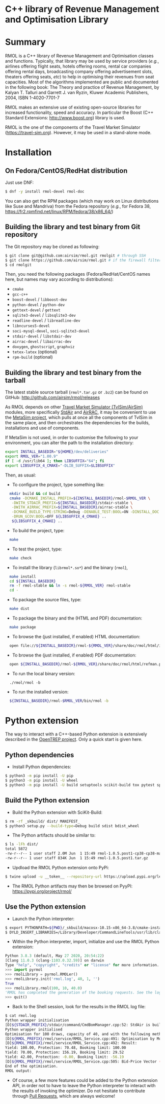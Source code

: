 C++ library of Revenue Management and Optimisation Library
==========================================================

# Summary
RMOL is a C++ library of Revenue Management and Optimisation classes 
and functions. Typically, that library may be used by service providers
(_e.g._, airlines offering flight seats, hotels offering rooms, rental car
companies offering rental days, broadcasting company offering advertisement 
slots, theaters offering seats, _etc_) to help in optimising their revenues 
from seat capacities.
Most of the algorithms implemented are public and documented in the 
following book:
The Theory and practice of Revenue Management, by Kalyan T. Talluri and
Garrett J. van Ryzin, Kluwer Academic Publishers, 2004, ISBN 1-4020-7701-7

RMOL makes an extensive use of existing open-source libraries for
increased functionality, speed and accuracy. In particular the
Boost (C++ Standard Extensions: http://www.boost.org) library is used.

RMOL is the one of the components of the Travel Market Simulator
(https://travel-sim.org). However, it may be used in a
stand-alone mode.

# Installation

## On Fedora/CentOS/RedHat distribution
Just use DNF:
```bash
$ dnf -y install rmol-devel rmol-doc
```

You can also get the RPM packages (which may work on Linux
distributions like Suse and Mandriva) from the Fedora repository
(_e.g._, for Fedora 38,
https://fr2.rpmfind.net/linux/RPM/fedora/38/x86_64/)


## Building the library and test binary from Git repository
The Git repository may be cloned as following:
```bash
$ git clone git@github.com:airsim/rmol.git rmolgit # through SSH
$ git clone https://github.com/airsim/rmol.git # if the firewall filters SSH
$ cd rmolgit
```

Then, you need the following packages (Fedora/RedHat/CentOS names here, 
but names may vary according to distributions):
* `cmake`
* `gcc-c++`
* `boost-devel` / `libboost-dev`
* `python-devel` / `python-dev`
* `gettext-devel` / `gettext`
* `sqlite3-devel` / `libsqlite3-dev`
* `readline-devel` / `libreadline-dev`
* `libncurses5-devel`
* `soci-mysql-devel`, `soci-sqlite3-devel`
* `stdair-devel` / `libstdair-dev`
* `airrac-devel` / `libairrac-dev`
* `doxygen`, `ghostscript`, `graphviz`
* `tetex-latex` (optional)
* `rpm-build` (optional)


## Building the library and test binary from the tarball
The latest stable source tarball (`rmol*.tar.gz` or `.bz2`) can be
found on GitHub: http://github.com/airsim/rmol/releases

As RMOL depends on other
[Travel Market Simulator (TvlSim/AirSim)](https://github.com/airsim/)
modules, more specifically [StdAir](https://github.com/airsim/stdair)
and [AirRAC](https://github.com/airsim/airrac), it may be
convenient to use the
[MetaSim project](https://github.com/airsim/metasim),
which pulls at once all the components of TvlSim in the same place,
and then orchestrates the dependencies for the builds, installations
and use of components.

If MetaSim is not used, in order to customise the following to your
environment, you can alter the path to the installation directory:
```bash
export INSTALL_BASEDIR="${HOME}/dev/deliveries"
export RMOL_VER="1.00.9"
if [ -d /usr/lib64 ]; then LIBSUFFIX="64"; fi
export LIBSUFFIX_4_CMAKE="-DLIB_SUFFIX=$LIBSUFFIX"
```

Then, as usual:
* To configure the project, type something like:
```bash
  mkdir build && cd build
  cmake -DCMAKE_INSTALL_PREFIX=${INSTALL_BASEDIR}/rmol-$RMOL_VER \
   -DWITH_STDAIR_PREFIX=${INSTALL_BASEDIR}/stdair-stable \
   -DWITH_AIRRAC_PREFIX=${INSTALL_BASEDIR}/airrac-stable \
   -DCMAKE_BUILD_TYPE:STRING=Debug -DENABLE_TEST:BOOL=ON -DINSTALL_DOC:BOOL=ON \
   -DRUN_GCOV:BOOL=OFF ${LIBSUFFIX_4_CMAKE} ..
   ${LIBSUFFIX_4_CMAKE} ..
```
* To build the project, type:
```bash
  make
```
* To test the project, type:
```bash
  make check
```
* To install the library (`librmol*.so*`) and the binary (`rmol`),
```bash
  make install
  cd ${INSTALL_BASEDIR}
  rm -f rmol-stable && ln -s rmol-${RMOL_VER} rmol-stable
  cd -
```
* To package the source files, type:
```bash
  make dist
```
* To package the binary and the (HTML and PDF) documentation:
```bash
  make package
```
* To browse the (just installed, if enabled) HTML documentation:
```bash
  open file://${INSTALL_BASEDIR}/rmol-${RMOL_VER}/share/doc/rmol/html/index.html
```
* To browse the (just installed, if enabled) PDF documentation:
```bash
  open ${INSTALL_BASEDIR}/rmol-${RMOL_VER}/share/doc/rmol/html/refman.pdf
```
* To run the local binary version:
```
  ./rmol/rmol -b
```
* To run the installed version:
```bash
  ${INSTALL_BASEDIR}/rmol-$RMOL_VER/bin/rmol -b
```

# Python extension

The way to interact with a C++-based Python extension is extensively described
in the [OpenTREP project](https://github.com/trep/opentrep).
Only a quick start is given here.

## Python dependencies

* Install Python dependencies:
```bash
$ python3 -m pip install -U pip
$ python3 -m pip install -U wheel
$ python3 -m pip install -U build setuptools scikit-build tox pytest sphinx twine
```

## Build the Python extension

* Build the Python extension with SciKit-Build:
```bash
$ rm -rf _skbuild/ dist/ MANIFEST_
$ python3 setup.py --build-type=Debug build sdist bdist_wheel
```

* The Python artifacts should be similar to:
```bash
$ ls -lFh dist/
total 5872
-rw-r--r-- 1 user staff 2.0M Jun  1 15:49 rmol-1.0.5.post1-cp38-cp38-macosx_10_15_x86_64.whl
-rw-r--r-- 1 user staff 834K Jun  1 15:49 rmol-1.0.5.post1.tar.gz
```

* Updload the RMOL Python extension onto PyPi:
```bash
$ twine upload -u __token__ --repository-url https://upload.pypi.org/legacy/ dist/*
```

* The RMOL Python artifacts may then be browsed on PyyPI:
  https://pypi.org/project/rmol/

## Use the Python extension
* Launch the Python interpreter:
```bash
$ export PYTHONPATH=${PWD}/_skbuild/macosx-10.15-x86_64-3.8/cmake-install/lib:${PWD}/_skbuild/macosx-10.15-x86_64-3.8/cmake-install/lib/python3.8/site-packages/pyrmol
$ DYLD_INSERT_LIBRARIES=/Library/Developer/CommandLineTools/usr/lib/clang/11.0.0/lib/darwin/libclang_rt.asan_osx_dynamic.dylib ASAN_OPTIONS=detect_container_overflow=0 /usr/local/Cellar/python@3.8/3.8.3/Frameworks/Python.framework/Versions/3.8/Resources/Python.app/Contents/MacOS/Python
```
* Within the Python interpreter, import, initialize
  and use the RMOL Python extension:
```python
Python 3.8.3 (default, May 27 2020, 20:54:22) 
[Clang 11.0.3 (clang-1103.0.32.59)] on darwin
Type "help", "copyright", "credits" or "license" for more information.
>>> import pyrmol
>>> rmolLibrary = pyrmol.RMOLer()
>>> rmolLibrary.init('rmol.log', 40, 1, '')
True
>>> rmolLibrary.rmol(100, 10, 40.0)
'RMOL has completed the generation of the booking requests. See the log file for more details.\n'
>>> quit()
```

* Back to the Shell session, look for the results in the RMOL log file:
```bash
$ cat rmol.log
Python wrapper initialisation
[D]${STDAIR_PREFIX}/stdair/command/CmdBomManager.cpp:52: StdAir is building the BOM tree from built-in specifications.
Python wrapper initialised
Optimisation for 100 draws, capacity of 40, and with the following method: 10
[D]${RMOL_PREFIX}/rmol/service/RMOL_Service.cpp:491: Optimisation by Monte-Carlo performed in 0.000321
[D]${RMOL_PREFIX}/rmol/service/RMOL_Service.cpp:492: Result: 
Yield: 100.00, Protection: 70.48, Booking limit: 100.00
Yield: 70.00, Protection: 156.19, Booking limit: 29.52
Yield: 42.00, Protection: -0.00, Booking limit: -56.19
[D]${RMOL_PREFIX}/rmol/service/RMOL_Service.cpp:505: Bid-Price Vector (BPV): 100.00, 100.00, 100.00, 100.00, 100.00, 100.00, 100.00, 100.00, 100.00, 100.00, 100.00, 100.00, 100.00, 100.00, 100.00, 100.00, 100.00, 100.00, 100.00, 100.00, 100.00, 100.00, 100.00, 100.00, 100.00, 100.00, 100.00, 100.00, 100.00, 100.00, 100.00, 100.00, 100.00, 100.00, 100.00, 100.00, 100.00, 100.00, 100.00, 100.00, 99.00, 99.00, 99.00, 99.00, 99.00, 98.00, 98.00, 97.00, 96.00, 96.00, 96.00, 96.00, 96.00, 95.00, 94.00, 94.00, 90.00, 90.00, 89.00, 88.00, 86.00, 84.00, 82.00, 80.00, 80.00, 79.00, 77.00, 76.00, 75.00, 72.00, 70.00, 70.00, 70.00, 70.00, 70.00, 70.00, 70.00, 70.00, 70.00, 70.00, 70.00, 70.00, 70.00, 70.00, 70.00, 70.00, 70.00, 70.00, 70.00, 70.00, 70.00, 70.00, 70.00, 70.00, 70.00, 70.00, 70.00, 70.00, 70.00, 70.00
End of the optimisation.
RMOL output: 
```

* Of course, a few more features could be added to the Python extension API,
  in order not to have to leave the Python interpreter to interact with the
  results of invoking the optimizer. Do not hesitate to contribute
  through [Pull Requests](https://github.com/airsim/rmol/pulls), which are
  always welcome!


